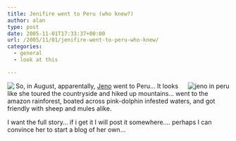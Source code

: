 ```yaml
---
title: Jenifire went to Peru (who knew?)
author: alan
type: post
date: 2005-11-01T17:33:37+00:00
url: /2005/11/01/jenifire-went-to-peru-who-knew/
categories:
  - general
  - look at this

---
```

[<img src="https://zeroasterisk.com/photos/albums/Peru/peru_184.thumb.jpg" align="right" alt="jeno in peru" />][1]

[<img src="https://zeroasterisk.com/photos/albums/Peru/peru_210.thumb.jpg" align="left" />][2]

So, in August, apparentally, [Jeno][3] went to Peru&#8230; It looks like she toured the countryside and hiked up mountains&#8230; went to the amazon rainforest, boated across pink-dolphin infested waters, and got friendly with sheep and mules alike.

I want the full story&#8230; if i get it I will post it somewhere&#8230;. perhaps I can convince her to start a blog of her own&#8230;

<br clear=all style="float:none; clear:both;"/>


 [1]: https://zeroasterisk.com/photos/view_photo.php?set_albumName=Peru&id=peru_184
 [2]: https://zeroasterisk.com/photos/view_photo.php?set_albumName=Peru&id=peru_210
 [3]: /w/Jennifer_Cochis
